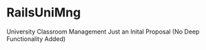 # RailsUniMng 
University Classroom Management Just an Inital Proposal (No Deep Functionality Added)
